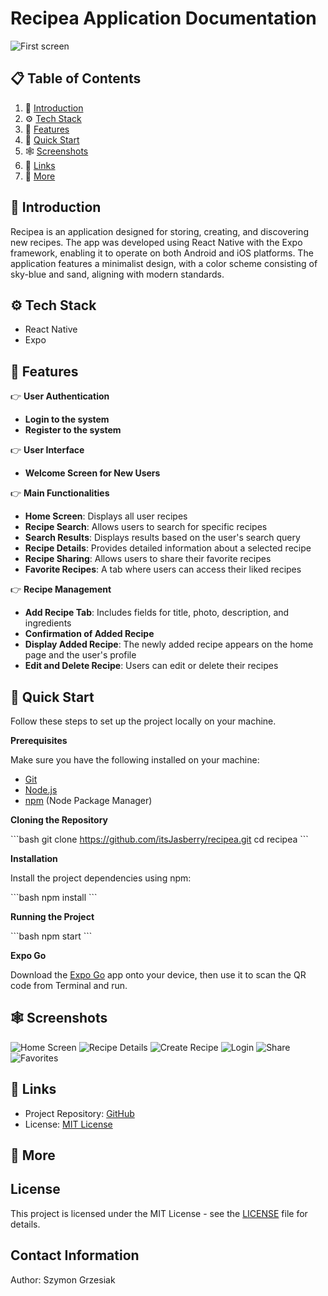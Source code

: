 # Recipea Application Documentation
![First screen](./assets/images/firstScreen.png)

## 📋 <a name="table">Table of Contents</a>

1. 🤖 [Introduction](#introduction)
2. ⚙️ [Tech Stack](#tech-stack)
3. 🔋 [Features](#features)
4. 🤸 [Quick Start](#quick-start)
5. 🕸️ [Screenshots](#screenshots)
6. 🔗 [Links](#links)
7. 🚀 [More](#more)

## <a name="introduction">🤖 Introduction</a>

Recipea is an application designed for storing, creating, and discovering new recipes. The app was developed using React Native with the Expo framework, enabling it to operate on both Android and iOS platforms. The application features a minimalist design, with a color scheme consisting of sky-blue and sand, aligning with modern standards.

## <a name="tech-stack">⚙️ Tech Stack</a>

- React Native
- Expo

## <a name="features">🔋 Features</a>

👉 **User Authentication**
- **Login to the system**
- **Register to the system**

👉 **User Interface**
- **Welcome Screen for New Users**

👉 **Main Functionalities**
- **Home Screen**: Displays all user recipes
- **Recipe Search**: Allows users to search for specific recipes
- **Search Results**: Displays results based on the user's search query
- **Recipe Details**: Provides detailed information about a selected recipe
- **Recipe Sharing**: Allows users to share their favorite recipes
- **Favorite Recipes**: A tab where users can access their liked recipes

👉 **Recipe Management**
- **Add Recipe Tab**: Includes fields for title, photo, description, and ingredients
- **Confirmation of Added Recipe**
- **Display Added Recipe**: The newly added recipe appears on the home page and the user's profile
- **Edit and Delete Recipe**: Users can edit or delete their recipes

## <a name="quick-start">🤸 Quick Start</a>

Follow these steps to set up the project locally on your machine.

**Prerequisites**

Make sure you have the following installed on your machine:

- [Git](https://git-scm.com/)
- [Node.js](https://nodejs.org/en)
- [npm](https://www.npmjs.com/) (Node Package Manager)

**Cloning the Repository**

\`\`\`bash
git clone https://github.com/itsJasberry/recipea.git
cd recipea
\`\`\`

**Installation**

Install the project dependencies using npm:

\`\`\`bash
npm install
\`\`\`

**Running the Project**

\`\`\`bash
npm start
\`\`\`

**Expo Go**

Download the [Expo Go](https://expo.dev/go) app onto your device, then use it to scan the QR code from Terminal and run.

## <a name="screenshots">🕸️ Screenshots</a>

![Home Screen](assets/images/homeScreen.png)
![Recipe Details](assets/images/details.png)
![Create Recipe](assets/images/create.png)
![Login](assets/images/login.png)
![Share](assets/images/share.png)
![Favorites](assets/images/favourites.png)



## <a name="links">🔗 Links</a>

- Project Repository: [GitHub](https://github.com/yourusername/recipea)
- License: [MIT License](https://opensource.org/licenses/MIT)

## <a name="more">🚀 More</a>


## License

This project is licensed under the MIT License - see the [LICENSE](https://opensource.org/licenses/MIT) file for details.

## Contact Information
Author: Szymon Grzesiak  